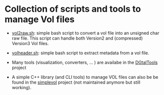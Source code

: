 # Collection of scripts and tools to manage Vol files


* [vol2raw.sh](https://github.com/dcoeurjo/VolGallery/blob/master/tools/vol2raw.sh):
  simple bash script to convert a vol file into an unsigned char raw file. This script
  can handle both Version2 and (compressed) Version3 Vol files.

* [volheader.sh](https://github.com/dcoeurjo/VolGallery/blob/master/tools/volheader.sh):
  simple bash script to extract metadata from a vol file.


* Many tools (visualization, converters, ... ) are availabe in the
[DGtalTools](https://github.com/DGtal-team/DGtalTools) project

* A simple C++ library (and CLI tools) to manage VOL files can also be
  be found in the
  [simplevol](http://liris.cnrs.fr/~dcoeurjo/Code/SimpleVol/)
  project (not maintained anymore but still working).

